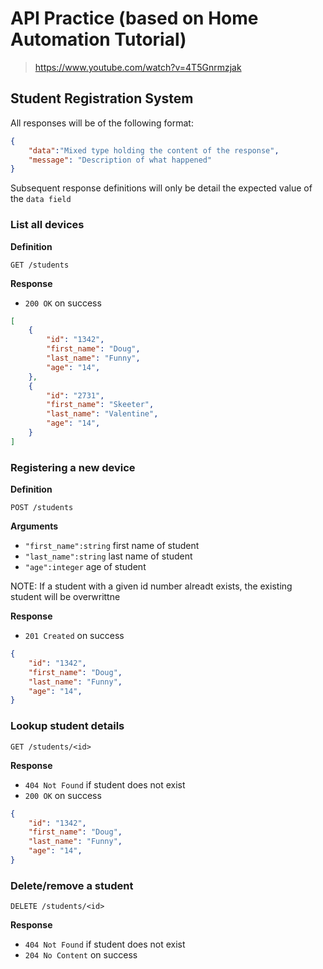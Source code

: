 # API Practice (based on Home Automation Tutorial)
> https://www.youtube.com/watch?v=4T5Gnrmzjak

## Student Registration System

All responses will be of the following format:

```json
{
    "data":"Mixed type holding the content of the response",
    "message": "Description of what happened"
}
```
Subsequent response definitions will only be detail the expected value of the `data field`

### List all devices

**Definition**

`GET /students`

**Response**

 - `200 OK` on success
```json
[
    {
        "id": "1342",
        "first_name": "Doug",
        "last_name": "Funny",
        "age": "14",
    },
    {
        "id": "2731",
        "first_name": "Skeeter",
        "last_name": "Valentine",
        "age": "14",
    }
]
```

### Registering a new device

**Definition**

`POST /students`

**Arguments**
- `"first_name":string` first name of student
- `"last_name":string` last name of student
- `"age":integer` age of student

NOTE: If a student with a given id number alreadt exists, the existing student will be overwrittne

**Response**

 - `201 Created` on success
```json
{
    "id": "1342",
    "first_name": "Doug",
    "last_name": "Funny",
    "age": "14",
}
```

### Lookup student details

`GET /students/<id>`

**Response**

 - `404 Not Found` if student does not exist
 - `200 OK` on success
```json
{
    "id": "1342",
    "first_name": "Doug",
    "last_name": "Funny",
    "age": "14",
}
```

### Delete/remove a student

`DELETE /students/<id>`

**Response**

 - `404 Not Found` if student does not exist
 - `204 No Content` on success
